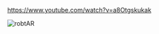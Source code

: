https://www.youtube.com/watch?v=a8Otgskukak


![robtAR](https://github.com/user-attachments/assets/03999c10-be88-4872-83ff-6f8ed8baaf2a)
